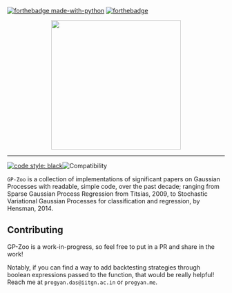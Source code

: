 [![forthebadge made-with-python](http://ForTheBadge.com/images/badges/made-with-python.svg)](https://www.python.org/)
[![forthebadge](https://forthebadge.com/images/badges/built-with-love.svg)](https://forthebadge.com)



<div align = center>
<a href = "github.com/plugyawn"><img width="300px" height="300px" src= "https://user-images.githubusercontent.com/76529011/202820671-44b1d06e-1d92-4585-b2d8-f3e18fad50cb.png"></a>
</div>

-----------------------------------------
[![code style: black](https://img.shields.io/badge/code%20style-black-000000.svg)](https://github.com/psf/black)![Compatibility](https://img.shields.io/badge/compatible%20with-python3.6.x-blue.svg)

```GP-Zoo``` is a collection of implementations of significant papers on Gaussian Processes with readable, simple code, over the past decade; ranging from Sparse Gaussian Process Regression from Titsias, 2009, to Stochastic Variational Gaussian Processes for classification and regression, by Hensman, 2014. 

## Contributing

GP-Zoo is a work-in-progress, so feel free to put in a PR and share in the work!

Notably, if you can find a way to add backtesting strategies through boolean expressions passed to the function, that would be really helpful!
Reach me at ```progyan.das@iitgn.ac.in``` or ```progyan.me```.

